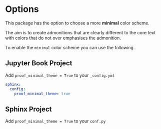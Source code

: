 # Options

This package has the option to choose a more **minimal** color scheme.

The aim is to create admonitions that are clearly different to the core text with
colors that do not over emphasises the admonition.

To enable the `minimal` color scheme you can use the following.

## Jupyter Book Project

Add `proof_minimal_theme = True` to your `_config.yml`

```yaml
sphinx:
  config:
    proof_minimal_theme: true
```

## Sphinx Project

Add `proof_minimal_theme = True` to your `conf.py`
